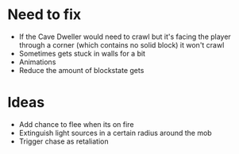 # Need to fix
- If the Cave Dweller would need to crawl but it's facing the player through a corner (which contains no solid block) it won't crawl
- Sometimes gets stuck in walls for a bit
- Animations
- Reduce the amount of blockstate gets

# Ideas
- Add chance to flee when its on fire
- Extinguish light sources in a certain radius around the mob
- Trigger chase as retaliation